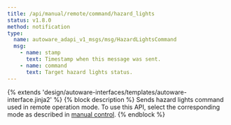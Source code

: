 ```yaml
---
title: /api/manual/remote/command/hazard_lights
status: v1.8.0
method: notification
type:
  name: autoware_adapi_v1_msgs/msg/HazardLightsCommand
  msg:
    - name: stamp
      text: Timestamp when this message was sent.
    - name: command
      text: Target hazard lights status.
---
```


{% extends 'design/autoware-interfaces/templates/autoware-interface.jinja2' %}
{% block description %}
Sends hazard lights command used in remote operation mode.
To use this API, select the corresponding mode as described in [manual control](../../../../../features/manual-control.md).
{% endblock %}
